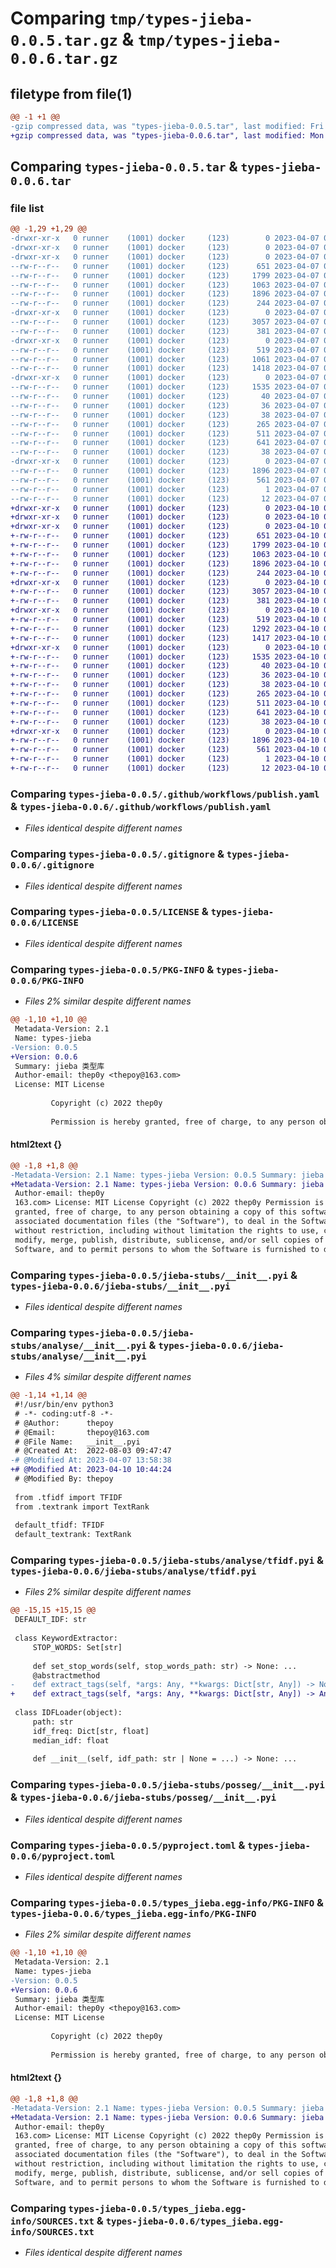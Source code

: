 # Comparing `tmp/types-jieba-0.0.5.tar.gz` & `tmp/types-jieba-0.0.6.tar.gz`

## filetype from file(1)

```diff
@@ -1 +1 @@
-gzip compressed data, was "types-jieba-0.0.5.tar", last modified: Fri Apr  7 06:28:08 2023, max compression
+gzip compressed data, was "types-jieba-0.0.6.tar", last modified: Mon Apr 10 02:46:40 2023, max compression
```

## Comparing `types-jieba-0.0.5.tar` & `types-jieba-0.0.6.tar`

### file list

```diff
@@ -1,29 +1,29 @@
-drwxr-xr-x   0 runner    (1001) docker     (123)        0 2023-04-07 06:28:08.557661 types-jieba-0.0.5/
-drwxr-xr-x   0 runner    (1001) docker     (123)        0 2023-04-07 06:28:08.553661 types-jieba-0.0.5/.github/
-drwxr-xr-x   0 runner    (1001) docker     (123)        0 2023-04-07 06:28:08.557661 types-jieba-0.0.5/.github/workflows/
--rw-r--r--   0 runner    (1001) docker     (123)      651 2023-04-07 06:27:56.000000 types-jieba-0.0.5/.github/workflows/publish.yaml
--rw-r--r--   0 runner    (1001) docker     (123)     1799 2023-04-07 06:27:56.000000 types-jieba-0.0.5/.gitignore
--rw-r--r--   0 runner    (1001) docker     (123)     1063 2023-04-07 06:27:56.000000 types-jieba-0.0.5/LICENSE
--rw-r--r--   0 runner    (1001) docker     (123)     1896 2023-04-07 06:28:08.557661 types-jieba-0.0.5/PKG-INFO
--rw-r--r--   0 runner    (1001) docker     (123)      244 2023-04-07 06:27:56.000000 types-jieba-0.0.5/README.md
-drwxr-xr-x   0 runner    (1001) docker     (123)        0 2023-04-07 06:28:08.557661 types-jieba-0.0.5/jieba-stubs/
--rw-r--r--   0 runner    (1001) docker     (123)     3057 2023-04-07 06:27:56.000000 types-jieba-0.0.5/jieba-stubs/__init__.pyi
--rw-r--r--   0 runner    (1001) docker     (123)      381 2023-04-07 06:27:56.000000 types-jieba-0.0.5/jieba-stubs/_compat.pyi
-drwxr-xr-x   0 runner    (1001) docker     (123)        0 2023-04-07 06:28:08.557661 types-jieba-0.0.5/jieba-stubs/analyse/
--rw-r--r--   0 runner    (1001) docker     (123)      519 2023-04-07 06:27:56.000000 types-jieba-0.0.5/jieba-stubs/analyse/__init__.pyi
--rw-r--r--   0 runner    (1001) docker     (123)     1061 2023-04-07 06:27:56.000000 types-jieba-0.0.5/jieba-stubs/analyse/textrank.pyi
--rw-r--r--   0 runner    (1001) docker     (123)     1418 2023-04-07 06:27:56.000000 types-jieba-0.0.5/jieba-stubs/analyse/tfidf.pyi
-drwxr-xr-x   0 runner    (1001) docker     (123)        0 2023-04-07 06:28:08.557661 types-jieba-0.0.5/jieba-stubs/posseg/
--rw-r--r--   0 runner    (1001) docker     (123)     1535 2023-04-07 06:27:56.000000 types-jieba-0.0.5/jieba-stubs/posseg/__init__.pyi
--rw-r--r--   0 runner    (1001) docker     (123)       40 2023-04-07 06:27:56.000000 types-jieba-0.0.5/jieba-stubs/posseg/char_state_tab.pyi
--rw-r--r--   0 runner    (1001) docker     (123)       36 2023-04-07 06:27:56.000000 types-jieba-0.0.5/jieba-stubs/posseg/prob_emit.pyi
--rw-r--r--   0 runner    (1001) docker     (123)       38 2023-04-07 06:27:56.000000 types-jieba-0.0.5/jieba-stubs/posseg/prob_start.pyi
--rw-r--r--   0 runner    (1001) docker     (123)      265 2023-04-07 06:27:56.000000 types-jieba-0.0.5/jieba-stubs/posseg/prob_trans.pyi
--rw-r--r--   0 runner    (1001) docker     (123)      511 2023-04-07 06:27:56.000000 types-jieba-0.0.5/jieba-stubs/posseg/viterbi.pyi
--rw-r--r--   0 runner    (1001) docker     (123)      641 2023-04-07 06:27:56.000000 types-jieba-0.0.5/pyproject.toml
--rw-r--r--   0 runner    (1001) docker     (123)       38 2023-04-07 06:28:08.557661 types-jieba-0.0.5/setup.cfg
-drwxr-xr-x   0 runner    (1001) docker     (123)        0 2023-04-07 06:28:08.557661 types-jieba-0.0.5/types_jieba.egg-info/
--rw-r--r--   0 runner    (1001) docker     (123)     1896 2023-04-07 06:28:08.000000 types-jieba-0.0.5/types_jieba.egg-info/PKG-INFO
--rw-r--r--   0 runner    (1001) docker     (123)      561 2023-04-07 06:28:08.000000 types-jieba-0.0.5/types_jieba.egg-info/SOURCES.txt
--rw-r--r--   0 runner    (1001) docker     (123)        1 2023-04-07 06:28:08.000000 types-jieba-0.0.5/types_jieba.egg-info/dependency_links.txt
--rw-r--r--   0 runner    (1001) docker     (123)       12 2023-04-07 06:28:08.000000 types-jieba-0.0.5/types_jieba.egg-info/top_level.txt
+drwxr-xr-x   0 runner    (1001) docker     (123)        0 2023-04-10 02:46:40.881873 types-jieba-0.0.6/
+drwxr-xr-x   0 runner    (1001) docker     (123)        0 2023-04-10 02:46:40.877874 types-jieba-0.0.6/.github/
+drwxr-xr-x   0 runner    (1001) docker     (123)        0 2023-04-10 02:46:40.881873 types-jieba-0.0.6/.github/workflows/
+-rw-r--r--   0 runner    (1001) docker     (123)      651 2023-04-10 02:46:27.000000 types-jieba-0.0.6/.github/workflows/publish.yaml
+-rw-r--r--   0 runner    (1001) docker     (123)     1799 2023-04-10 02:46:27.000000 types-jieba-0.0.6/.gitignore
+-rw-r--r--   0 runner    (1001) docker     (123)     1063 2023-04-10 02:46:27.000000 types-jieba-0.0.6/LICENSE
+-rw-r--r--   0 runner    (1001) docker     (123)     1896 2023-04-10 02:46:40.881873 types-jieba-0.0.6/PKG-INFO
+-rw-r--r--   0 runner    (1001) docker     (123)      244 2023-04-10 02:46:27.000000 types-jieba-0.0.6/README.md
+drwxr-xr-x   0 runner    (1001) docker     (123)        0 2023-04-10 02:46:40.881873 types-jieba-0.0.6/jieba-stubs/
+-rw-r--r--   0 runner    (1001) docker     (123)     3057 2023-04-10 02:46:27.000000 types-jieba-0.0.6/jieba-stubs/__init__.pyi
+-rw-r--r--   0 runner    (1001) docker     (123)      381 2023-04-10 02:46:27.000000 types-jieba-0.0.6/jieba-stubs/_compat.pyi
+drwxr-xr-x   0 runner    (1001) docker     (123)        0 2023-04-10 02:46:40.881873 types-jieba-0.0.6/jieba-stubs/analyse/
+-rw-r--r--   0 runner    (1001) docker     (123)      519 2023-04-10 02:46:27.000000 types-jieba-0.0.6/jieba-stubs/analyse/__init__.pyi
+-rw-r--r--   0 runner    (1001) docker     (123)     1292 2023-04-10 02:46:27.000000 types-jieba-0.0.6/jieba-stubs/analyse/textrank.pyi
+-rw-r--r--   0 runner    (1001) docker     (123)     1417 2023-04-10 02:46:27.000000 types-jieba-0.0.6/jieba-stubs/analyse/tfidf.pyi
+drwxr-xr-x   0 runner    (1001) docker     (123)        0 2023-04-10 02:46:40.881873 types-jieba-0.0.6/jieba-stubs/posseg/
+-rw-r--r--   0 runner    (1001) docker     (123)     1535 2023-04-10 02:46:27.000000 types-jieba-0.0.6/jieba-stubs/posseg/__init__.pyi
+-rw-r--r--   0 runner    (1001) docker     (123)       40 2023-04-10 02:46:27.000000 types-jieba-0.0.6/jieba-stubs/posseg/char_state_tab.pyi
+-rw-r--r--   0 runner    (1001) docker     (123)       36 2023-04-10 02:46:27.000000 types-jieba-0.0.6/jieba-stubs/posseg/prob_emit.pyi
+-rw-r--r--   0 runner    (1001) docker     (123)       38 2023-04-10 02:46:27.000000 types-jieba-0.0.6/jieba-stubs/posseg/prob_start.pyi
+-rw-r--r--   0 runner    (1001) docker     (123)      265 2023-04-10 02:46:27.000000 types-jieba-0.0.6/jieba-stubs/posseg/prob_trans.pyi
+-rw-r--r--   0 runner    (1001) docker     (123)      511 2023-04-10 02:46:27.000000 types-jieba-0.0.6/jieba-stubs/posseg/viterbi.pyi
+-rw-r--r--   0 runner    (1001) docker     (123)      641 2023-04-10 02:46:27.000000 types-jieba-0.0.6/pyproject.toml
+-rw-r--r--   0 runner    (1001) docker     (123)       38 2023-04-10 02:46:40.881873 types-jieba-0.0.6/setup.cfg
+drwxr-xr-x   0 runner    (1001) docker     (123)        0 2023-04-10 02:46:40.881873 types-jieba-0.0.6/types_jieba.egg-info/
+-rw-r--r--   0 runner    (1001) docker     (123)     1896 2023-04-10 02:46:40.000000 types-jieba-0.0.6/types_jieba.egg-info/PKG-INFO
+-rw-r--r--   0 runner    (1001) docker     (123)      561 2023-04-10 02:46:40.000000 types-jieba-0.0.6/types_jieba.egg-info/SOURCES.txt
+-rw-r--r--   0 runner    (1001) docker     (123)        1 2023-04-10 02:46:40.000000 types-jieba-0.0.6/types_jieba.egg-info/dependency_links.txt
+-rw-r--r--   0 runner    (1001) docker     (123)       12 2023-04-10 02:46:40.000000 types-jieba-0.0.6/types_jieba.egg-info/top_level.txt
```

### Comparing `types-jieba-0.0.5/.github/workflows/publish.yaml` & `types-jieba-0.0.6/.github/workflows/publish.yaml`

 * *Files identical despite different names*

### Comparing `types-jieba-0.0.5/.gitignore` & `types-jieba-0.0.6/.gitignore`

 * *Files identical despite different names*

### Comparing `types-jieba-0.0.5/LICENSE` & `types-jieba-0.0.6/LICENSE`

 * *Files identical despite different names*

### Comparing `types-jieba-0.0.5/PKG-INFO` & `types-jieba-0.0.6/PKG-INFO`

 * *Files 2% similar despite different names*

```diff
@@ -1,10 +1,10 @@
 Metadata-Version: 2.1
 Name: types-jieba
-Version: 0.0.5
+Version: 0.0.6
 Summary: jieba 类型库
 Author-email: thep0y <thepoy@163.com>
 License: MIT License
         
         Copyright (c) 2022 thep0y
         
         Permission is hereby granted, free of charge, to any person obtaining a copy
```

#### html2text {}

```diff
@@ -1,8 +1,8 @@
-Metadata-Version: 2.1 Name: types-jieba Version: 0.0.5 Summary: jieba ç±»ååº
+Metadata-Version: 2.1 Name: types-jieba Version: 0.0.6 Summary: jieba ç±»ååº
 Author-email: thep0y
 163.com> License: MIT License Copyright (c) 2022 thep0y Permission is hereby
 granted, free of charge, to any person obtaining a copy of this software and
 associated documentation files (the "Software"), to deal in the Software
 without restriction, including without limitation the rights to use, copy,
 modify, merge, publish, distribute, sublicense, and/or sell copies of the
 Software, and to permit persons to whom the Software is furnished to do so,
```

### Comparing `types-jieba-0.0.5/jieba-stubs/__init__.pyi` & `types-jieba-0.0.6/jieba-stubs/__init__.pyi`

 * *Files identical despite different names*

### Comparing `types-jieba-0.0.5/jieba-stubs/analyse/__init__.pyi` & `types-jieba-0.0.6/jieba-stubs/analyse/__init__.pyi`

 * *Files 4% similar despite different names*

```diff
@@ -1,14 +1,14 @@
 #!/usr/bin/env python3
 # -*- coding:utf-8 -*-
 # @Author:      thepoy
 # @Email:       thepoy@163.com
 # @File Name:   __init__.pyi
 # @Created At:  2022-08-03 09:47:47
-# @Modified At: 2023-04-07 13:58:38
+# @Modified At: 2023-04-10 10:44:24
 # @Modified By: thepoy
 
 from .tfidf import TFIDF
 from .textrank import TextRank
 
 default_tfidf: TFIDF
 default_textrank: TextRank
```

### Comparing `types-jieba-0.0.5/jieba-stubs/analyse/tfidf.pyi` & `types-jieba-0.0.6/jieba-stubs/analyse/tfidf.pyi`

 * *Files 2% similar despite different names*

```diff
@@ -15,15 +15,15 @@
 DEFAULT_IDF: str
 
 class KeywordExtractor:
     STOP_WORDS: Set[str]
 
     def set_stop_words(self, stop_words_path: str) -> None: ...
     @abstractmethod
-    def extract_tags(self, *args: Any, **kwargs: Dict[str, Any]) -> None: ...
+    def extract_tags(self, *args: Any, **kwargs: Dict[str, Any]) -> Any: ...
 
 class IDFLoader(object):
     path: str
     idf_freq: Dict[str, float]
     median_idf: float
 
     def __init__(self, idf_path: str | None = ...) -> None: ...
```

### Comparing `types-jieba-0.0.5/jieba-stubs/posseg/__init__.pyi` & `types-jieba-0.0.6/jieba-stubs/posseg/__init__.pyi`

 * *Files identical despite different names*

### Comparing `types-jieba-0.0.5/pyproject.toml` & `types-jieba-0.0.6/pyproject.toml`

 * *Files identical despite different names*

### Comparing `types-jieba-0.0.5/types_jieba.egg-info/PKG-INFO` & `types-jieba-0.0.6/types_jieba.egg-info/PKG-INFO`

 * *Files 2% similar despite different names*

```diff
@@ -1,10 +1,10 @@
 Metadata-Version: 2.1
 Name: types-jieba
-Version: 0.0.5
+Version: 0.0.6
 Summary: jieba 类型库
 Author-email: thep0y <thepoy@163.com>
 License: MIT License
         
         Copyright (c) 2022 thep0y
         
         Permission is hereby granted, free of charge, to any person obtaining a copy
```

#### html2text {}

```diff
@@ -1,8 +1,8 @@
-Metadata-Version: 2.1 Name: types-jieba Version: 0.0.5 Summary: jieba ç±»ååº
+Metadata-Version: 2.1 Name: types-jieba Version: 0.0.6 Summary: jieba ç±»ååº
 Author-email: thep0y
 163.com> License: MIT License Copyright (c) 2022 thep0y Permission is hereby
 granted, free of charge, to any person obtaining a copy of this software and
 associated documentation files (the "Software"), to deal in the Software
 without restriction, including without limitation the rights to use, copy,
 modify, merge, publish, distribute, sublicense, and/or sell copies of the
 Software, and to permit persons to whom the Software is furnished to do so,
```

### Comparing `types-jieba-0.0.5/types_jieba.egg-info/SOURCES.txt` & `types-jieba-0.0.6/types_jieba.egg-info/SOURCES.txt`

 * *Files identical despite different names*

